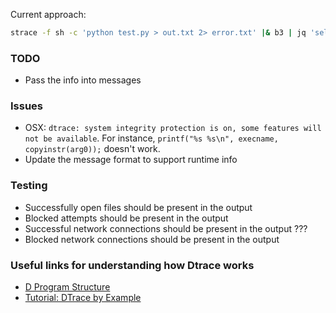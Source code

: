 
Current approach:

```bash
strace -f sh -c 'python test.py > out.txt 2> error.txt' |& b3 | jq 'select(.syscall == "openat")'
```

### TODO

* Pass the info into messages

### Issues

* OSX: `dtrace: system integrity protection is on, some features will not be available`. For instance, `printf("%s %s\n", execname, copyinstr(arg0));` doesn't work.
* Update the message format to support runtime info

### Testing

* Successfully open files should be present in the output
* Blocked attempts should be present in the output
* Successful network connections should be present in the output ???
* Blocked network connections should be present in the output

### Useful links for understanding how Dtrace works

* [D Program Structure](http://dtrace.org/guide/chp-prog.html)
* [Tutorial: DTrace by Example
](https://www.oracle.com/technetwork/server-storage/solaris10/dtrace-tutorial-142317.html#Intro)